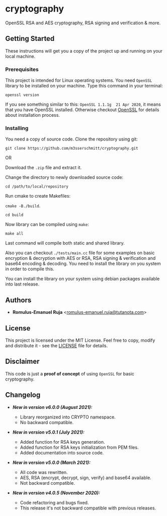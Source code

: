 # cryptography

OpenSSL RSA and AES cryptography, RSA signing and verification & more.

## Getting Started

These instructions will get you a copy of the project up and running on your local machine.

### Prerequisites

This project is intended for Linux operating systems.
You need `OpenSSL` library to be installed on your machine. Type this command in your terminal:

`openssl version`

If you see something similar to this: `OpenSSL 1.1.1g  21 Apr 2020`, it means that you have OpenSSL installed. Otherwise checkout [OpenSSL](https://www.openssl.org/) for details about installation process.

### Installing

You need a copy of source code. Clone the repository using git:

`git clone https://github.com/m3sserschmitt/cryptography.git` 

OR

Download the `.zip` file and extract it.

Change the directory to newly downloaded source code:

`cd /path/to/local/repository`

Run cmake to create Makefiles:

`cmake -B./build`.

`cd build`

Now library can be compiled using `make`:

`make all`

Last command will compile both static and shared library.

Also you can checkout `./tests/main.cc` file for some examples on basic encryption & decryption with AES or RSA, RSA signing & verification and base64 encoding & decoding. You need to install the library on you system in order to compile this.

You can install the library on your system using debian packages available into last release.

## Authors

* **Romulus-Emanuel Ruja** <<romulus-emanuel.ruja@tutanota.com>>

## License

This project is licensed under the MIT License. Feel free to copy, modify and distribute it - see the [LICENSE](LICENSE) file for details.

## Disclaimer

This code is just a **proof of concept** of using `OpenSSL` for basic cryptography.

## Changelog
* **_New in version v6.0.0 (August 2021):_**
    * Library reorganized into CRYPTO namespace.
    * No backward compatible.
    
* **_New in version v5.0.1 (July 2021):_**
    * Added function for RSA keys generation.
    * Added function for RSA keys initialization from PEM files.
    * Added documentation into source code.

* **_New in version v5.0.0 (March 2021):_**
    * All code was rewritten.
    * AES, RSA (encrypt, decrypt, sign, verify) and base64 available.
    * Not backward compatible.

* **_New in version v4.0.5 (November 2020):_**
    * Code refactoring and bugs fixed.
    * This release it's not backward compatible with previous releases.
